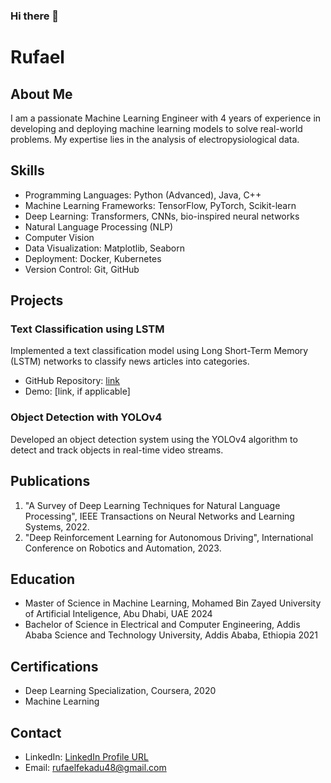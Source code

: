 ### Hi there 👋

# Rufael 

## About Me

I am a passionate Machine Learning Engineer with 4 years of experience in developing and deploying machine learning models to solve real-world problems. My expertise lies in the analysis of electropysiological data.

## Skills

- Programming Languages: Python (Advanced), Java, C++
- Machine Learning Frameworks: TensorFlow, PyTorch, Scikit-learn
- Deep Learning: Transformers, CNNs, bio-inspired neural networks
- Natural Language Processing (NLP)
- Computer Vision
- Data Visualization: Matplotlib, Seaborn
- Deployment: Docker, Kubernetes
- Version Control: Git, GitHub

## Projects

### Text Classification using LSTM

Implemented a text classification model using Long Short-Term Memory (LSTM) networks to classify news articles into categories.

- GitHub Repository: [link](https://github.com/johndoe/text-classification-lstm)
- Demo: [link, if applicable]

### Object Detection with YOLOv4

Developed an object detection system using the YOLOv4 algorithm to detect and track objects in real-time video streams.


## Publications

1. "A Survey of Deep Learning Techniques for Natural Language Processing", IEEE Transactions on Neural Networks and Learning Systems, 2022.
2. "Deep Reinforcement Learning for Autonomous Driving", International Conference on Robotics and Automation, 2023.

## Education

- Master of Science in Machine Learning, Mohamed Bin Zayed University of Artificial Inteligence, Abu Dhabi, UAE 2024
- Bachelor of Science in Electrical and Computer Engineering, Addis Ababa Science and Technology University, Addis Ababa, Ethiopia 2021

## Certifications

- Deep Learning Specialization, Coursera, 2020
- Machine Learning 

## Contact

- LinkedIn: [LinkedIn Profile URL](https://www.linkedin.com/in/rufael-marew)
- Email: rufaelfekadu48@gmail.com


<!--
**rufaelfekadu/rufaelfekadu** is a ✨ _special_ ✨ repository because its `README.md` (this file) appears on your GitHub profile.

Here are some ideas to get you started:

- 🔭 I’m currently working on ...
- 🌱 I’m currently learning ...
- 👯 I’m looking to collaborate on ...
- 🤔 I’m looking for help with ...
- 💬 Ask me about ...
- 📫 How to reach me: ...
- 😄 Pronouns: ...
- ⚡ Fun fact: ...
-->
